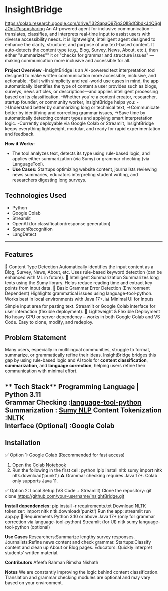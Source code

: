 # InsightBridge
https://colab.research.google.com/drive/132SapaQ9Zjq3QIISdCibdkJ4QSglJOnU?usp=sharing
An AI-powered agent for inclusive communication – translates, classifies, and interprets real-time input to assist users with diverse accessibility needs. it is  lightweight, intelligent agent designed to enhance the clarity, structure, and purpose of any text-based content. It auto-detects the content type (e.g., Blog, Survey, News, About, etc.), then either "summarizes"" it or "checks for grammar and structure issues" — making communication more inclusive and accessible for all.

**Project Overview**
-InsightBridge is an AI-powered text interpretation tool designed to make written communication more accessible, inclusive, and actionable. 
-Built with simplicity and real-world use cases in mind, the app automatically identifies the type of content a user provides such as blogs, surveys, news articles, or descriptions—and applies intelligent processing based on its classification.
-Whether you're a content creator, researcher, startup founder, or community worker, InsightBridge helps you:
->Understand better by summarizing long or technical text,
->Communicate better by identifying and correcting grammar issues,
->Save time by automatically detecting content types and applying smart interpretation logic.
-Currently deployable via Google Colab or Streamlit, InsightBridge keeps everything lightweight, modular, and ready for rapid experimentation and feedback.

**How it Works:**
* The tool analyzes text, detects its type using rule-based logic, and applies either summarization (via Sumy) or grammar checking (via LanguageTool).
* **Use Cases:** Startups optimizing website content, journalists reviewing news summaries, educators interpreting student writing, and researchers digesting long surveys.
  
##  Technologies Used
- Python 
- Google Colab
- Streamlit
- OpenAI (for classification/response generation) 
- SpeechRecognition 
- LangDetect

---
##  Features
🔎 Content Type Detection
Automatically identifies the input content as a Blog, Survey, News, About, etc.
Uses rule-based keyword detection (can be enhanced with ML in future).
🧠 Intelligent Summarization
Summarizes long texts using the Sumy library.
Helps reduce reading time and extract key points from input data.
📝 Basic Grammar Error Detection (Environment Dependent)
Highlights grammatical issues using language-tool-python.
Works best in local environments with Java 17+.
📊 Minimal UI for Inputs
Simple input area for pasting text.
Streamlit or Google Colab interface for user interaction (flexible deployment).
📁 Lightweight & Flexible Deployment
No heavy GPU or server dependency – works in both Google Colab and VS Code.
Easy to clone, modify, and redeploy.

## Problem Statement
Many users, especially in multilingual communities, struggle to format, summarize, or grammatically refine their ideas. InsightBridge bridges this gap by using rule-based logic and AI tools for **content classification**, **summarization**, and **language correction**, helping users refine their communication with minimal effort.

** Tech Stack**
Programming Language | Python 3.11                     
Grammar Checking :[language-tool-python](https://github.com/jxmorris12/language-tool-python) 
Summarization    : [Sumy NLP](https://github.com/miso-belica/sumy) 
Content Tokenization :NLTK                           
Interface (Optional) :Google Colab       
---
## Installation
✅ Option 1: Google Colab (Recommended for fast access)
1. Open the [Colab Notebook](#)  
2. Run the following in the first cell:
python
!pip install nltk sumy
import nltk
nltk.download('punkt')
⚠️ Grammar checking requires Java 17+. Colab only supports Java 11.

✅ Option 2: Local Setup (VS Code + Streamlit)
Clone the repository:
git clone https://github.com/your-username/InsightBridge.git

**Install dependencies:**
pip install -r requirements.txt
Download NLTK tokenizer:
import nltk
nltk.download('punkt')
Run the app:
streamlit run app.py
🧩 Requirements
Python 3.10 or above
Java 17+ (only for grammar correction via language-tool-python)
Streamlit (for UI)
nltk
sumy
language-tool-python (optional)

**Use Cases**
Researchers:Summarize lengthy survey responses.
Journalists:Refine news content and check grammar.
Startups:Classify content and clean up About or Blog pages.
Educators: Quickly interpret students’ written material.

**Contributors**
Afeefa Rahman
Rimsha Nishath

**Notes**
We are constantly improving the logic behind content classification.
Translation and grammar checking modules are optional and may vary based on your environment.




